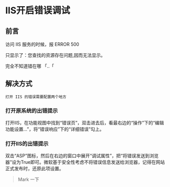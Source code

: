 # IIS开启错误调试


<!--more-->

## 前言

访问 IIS 服务的时候，报 ERROR 500

只显示了：您查找的资源存在问题,因而无法显示。

完全不知道错在哪 「..「

## 解决方式

    打开 IIS 的错误需要配置两个地方

### 打开原系统的出错提示

打开IIS，在功能视图中找到“错误页”，双击进去后，看最右边的“操作”下的“编辑功能设置…”，将“错误响应”下的“详细错误”勾上。

### 打开IIS的出错提示

双击“ASP”图标，然后在右边的窗口中展开“调试属性”，把“将错误发送到浏览器”设为True即可。微软基于安全性考虑不将错误信息发送给浏览器，记得在网站正式发布时，还原此项设置。

> Mark 一下

